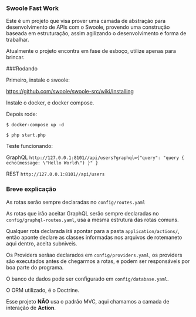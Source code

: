 ### Swoole Fast Work 

Este é um projeto que visa prover uma camada de abstração para desenvolvimento de APIs com o Swoole, provendo uma construção baseada em estruturação, assim agilizando o desenvolvimento e forma de trabalhar.

Atualmente o projeto encontra em fase de esboço, utilize apenas para brincar.

###Rodando

Primeiro, instale o swoole:

https://github.com/swoole/swoole-src/wiki/Installing

Instale o docker, e docker compose.

Depois rode: 

   `$ docker-compose up -d`

   `$ php start.php`

Teste funcionando:

GraphQL
   `http://127.0.0.1:8101//api/users?graphql={"query": "query { echo(message: \"Hello World\") }" }`

REST
   `http://127.0.0.1:8101//api/users`

### Breve explicação

As rotas serão sempre declaradas no `config/routes.yaml`

As rotas que irão aceitar GraphQL serão sempre declaradas no `config/graphql-routes.yaml`, usa a mesma estrutura das rotas comuns.

Qualquer rota declarada irá apontar para a pasta `application/actions/`, então aponte declare as classes informadas nos arquivos de rotemaneto aqui dentro, aceita subniveis.

Os Providers serãao declarados em `config/providers.yaml`, os providers são executados antes de chegarmos a rotas, e podem ser responsáveis por boa parte do programa.

O banco de dados pode ser configurado em `config/database.yaml`.

O ORM utilizado, é o Doctrine. 

Esse projeto **NÃO** usa o padrão MVC, aqui chamamos a camada de interação de **Action**.





